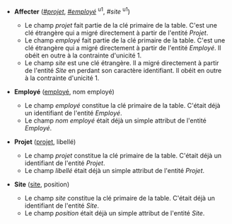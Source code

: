 - **Affecter** (<ins>_#projet_</ins>, <ins>_#employé_</ins> <sup>u1</sup>, _#site_ <sup>u1</sup>)
  - Le champ _projet_ fait partie de la clé primaire de la table. C'est une clé étrangère qui a migré directement à partir de l'entité _Projet_.
  - Le champ _employé_ fait partie de la clé primaire de la table. C'est une clé étrangère qui a migré directement à partir de l'entité _Employé_. Il obéit en outre à la contrainte d'unicité 1.
  - Le champ _site_ est une clé étrangère. Il a migré directement à partir de l'entité _Site_ en perdant son caractère identifiant. Il obéit en outre à la contrainte d'unicité 1.

- **Employé** (<ins>employé</ins>, nom employé)
  - Le champ _employé_ constitue la clé primaire de la table. C'était déjà un identifiant de l'entité _Employé_.
  - Le champ _nom employé_ était déjà un simple attribut de l'entité _Employé_.

- **Projet** (<ins>projet</ins>, libellé)
  - Le champ _projet_ constitue la clé primaire de la table. C'était déjà un identifiant de l'entité _Projet_.
  - Le champ _libellé_ était déjà un simple attribut de l'entité _Projet_.

- **Site** (<ins>site</ins>, position)
  - Le champ _site_ constitue la clé primaire de la table. C'était déjà un identifiant de l'entité _Site_.
  - Le champ _position_ était déjà un simple attribut de l'entité _Site_.
